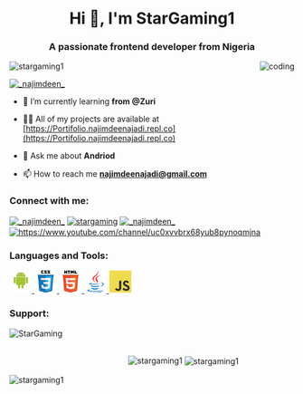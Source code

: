 
<h1 align="center">Hi 👋, I'm StarGaming1</h1>
<h3 align="center">A passionate frontend developer from Nigeria</h3>
<img align="right" alt="coding" width+"400" src="https://cdn.dribbble.com/users/1162077/screenshots/3848914/programmer.gif">

<p align="left"> <img src="https://komarev.com/ghpvc/?username=stargaming1&label=Profile%20views&color=0e75b6&style=flat" alt="stargaming1" /> </p>

<p align="left"> <a href="https://twitter.com/_najimdeen_" target="blank"><img src="https://img.shields.io/twitter/follow/_najimdeen_?logo=twitter&style=for-the-badge" alt="_najimdeen_" /></a> </p>

- 🌱 I’m currently learning **from @Zuri**

- 👨‍💻 All of my projects are available at [https://Portifolio.najimdeenajadi.repl.co](https://Portifolio.najimdeenajadi.repl.co)

- 💬 Ask me about **Andriod**

- 📫 How to reach me **najimdeenajadi@gmail.com**

<h3 align="left">Connect with me:</h3>
<p align="left">
<a href="https://twitter.com/_najimdeen_" target="blank"><img align="center" src="https://raw.githubusercontent.com/rahuldkjain/github-profile-readme-generator/master/src/images/icons/Social/twitter.svg" alt="_najimdeen_" height="30" width="40" /></a>
<a href="https://web.facebook.com/StarGamingpage" target="blank"><img align="center" src="https://raw.githubusercontent.com/rahuldkjain/github-profile-readme-generator/master/src/images/icons/Social/facebook.svg" alt="stargaming" height="30" width="40" /></a>
<a href="https://instagram.com/_najimdeen_" target="blank"><img align="center" src="https://raw.githubusercontent.com/rahuldkjain/github-profile-readme-generator/master/src/images/icons/Social/instagram.svg" alt="_najimdeen_" height="30" width="40" /></a>
<a href="https://www.youtube.com/channel/UC0XvVbrx68YuB8pYnoqmJnA" target="blank"><img align="center" src="https://raw.githubusercontent.com/rahuldkjain/github-profile-readme-generator/master/src/images/icons/Social/youtube.svg" alt="https://www.youtube.com/channel/uc0xvvbrx68yub8pynoqmjna" height="30" width="40" /></a>
</p>

<h3 align="left">Languages and Tools:</h3>
<p align="left"> <a href="https://developer.android.com" target="_blank" rel="noreferrer"> <img src="https://raw.githubusercontent.com/devicons/devicon/master/icons/android/android-original-wordmark.svg" alt="android" width="40" height="40"/> </a> <a href="https://www.w3schools.com/css/" target="_blank" rel="noreferrer"> <img src="https://raw.githubusercontent.com/devicons/devicon/master/icons/css3/css3-original-wordmark.svg" alt="css3" width="40" height="40"/> </a> <a href="https://www.w3.org/html/" target="_blank" rel="noreferrer"> <img src="https://raw.githubusercontent.com/devicons/devicon/master/icons/html5/html5-original-wordmark.svg" alt="html5" width="40" height="40"/> </a> <a href="https://www.java.com" target="_blank" rel="noreferrer"> <img src="https://raw.githubusercontent.com/devicons/devicon/master/icons/java/java-original.svg" alt="java" width="40" height="40"/> </a> <a href="https://developer.mozilla.org/en-US/docs/Web/JavaScript" target="_blank" rel="noreferrer"> <img src="https://raw.githubusercontent.com/devicons/devicon/master/icons/javascript/javascript-original.svg" alt="javascript" width="40" height="40"/> </a> </p>

<h3 align="left">Support:</h3>
<p><a href="https://www.buymeacoffee.com/StarGaming"> <img align="left" src="https://cdn.buymeacoffee.com/buttons/v2/default-yellow.png" height="50" width="210" alt="StarGaming" /></a></p><br><br>

<p><img align="left" src="https://github-readme-stats.vercel.app/api/top-langs?username=stargaming1&show_icons=true&locale=en&layout=compact" alt="stargaming1" /></p>

<p>&nbsp;<img align="center" src="https://github-readme-stats.vercel.app/api?username=stargaming1&show_icons=true&locale=en" alt="stargaming1" /></p>

<p><img align="center" src="https://github-readme-streak-stats.herokuapp.com/?user=stargaming1&" alt="stargaming1" /></p>
